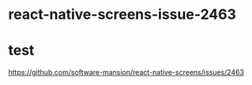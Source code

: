 # react-native-screens-issue-2463
# test
https://github.com/software-mansion/react-native-screens/issues/2463
